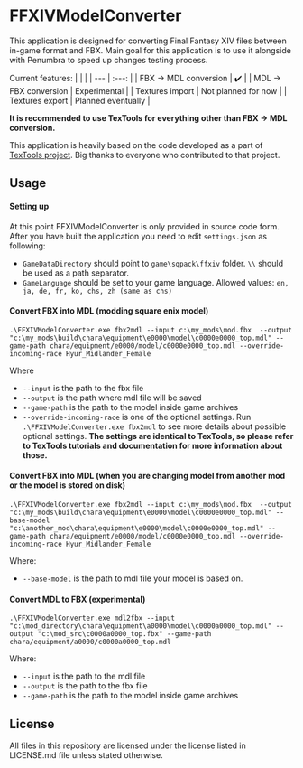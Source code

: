 # FFXIVModelConverter
This application is designed for converting Final Fantasy XIV files between in-game format and FBX. Main goal for this application is to use it alongside with Penumbra to speed up changes testing process.

Current features:
| | |
| --- | :---: |
| FBX -> MDL conversion | :heavy_check_mark: |
| MDL -> FBX conversion | Experimental |
| Textures import | Not planned for now |
| Textures export | Planned eventually |

**It is recommended to use TexTools for everything other than FBX -> MDL conversion.**

This application is heavily based on the code developed as a part of [TexTools project](https://github.com/TexTools/FFXIV_TexTools_UI). Big thanks to everyone who contributed to that project.

## Usage
#### Setting up
At this point FFXIVModelConverter is only provided in source code form. After you have built the application you need to edit `settings.json` as following:
* `GameDataDirectory` should point to `game\sqpack\ffxiv` folder. `\\` should be used as a path separator.
* `GameLanguage` should be set to your game language. Allowed values: `en, ja, de, fr, ko, chs, zh (same as chs)`
#### Convert FBX into MDL (modding square enix model)
`.\FFXIVModelConverter.exe fbx2mdl --input c:\my_mods\mod.fbx  --output "c:\my_mods\build\chara\equipment\e0000\model\c0000e0000_top.mdl" --game-path chara/equipment/e0000/model/c0000e0000_top.mdl --override-incoming-race Hyur_Midlander_Female`

Where
* `--input` is the path to the fbx file
* `--output` is the path where mdl file will be saved
*  `--game-path` is the path to the model inside game archives
* `--override-incoming-race` is one of the optional settings. Run `.\FFXIVModelConverter.exe fbx2mdl` to see more details about possible optional settings. **The settings are identical to TexTools, so please refer to TexTools tutorials and documentation for more information about those.**
#### Convert FBX into MDL (when you are changing model from another mod or the model is stored on disk)
`.\FFXIVModelConverter.exe fbx2mdl --input c:\my_mods\mod.fbx  --output "c:\my_mods\build\chara\equipment\e0000\model\c0000e0000_top.mdl" --base-model "c:\another_mod\chara\equipment\e0000\model\c0000e0000_top.mdl" --game-path chara/equipment/e0000/model/c0000e0000_top.mdl --override-incoming-race Hyur_Midlander_Female`

Where:
* `--base-model` is the path to mdl file your model is based on.

#### Convert MDL to FBX (experimental)
`.\FFXIVModelConverter.exe mdl2fbx --input "c:\mod_directory\chara\equipment\a0000\model\c0000a0000_top.mdl" --output "c:\mod_src\c0000a0000_top.fbx" --game-path chara/equipment/a0000/c0000a0000_top.mdl`

Where:
* `--input` is the path to the mdl file
* `--output` is the path to the fbx file
* `--game-path` is the path to the model inside game archives

## License
All files in this repository are licensed under the license listed in LICENSE.md file unless stated otherwise.
